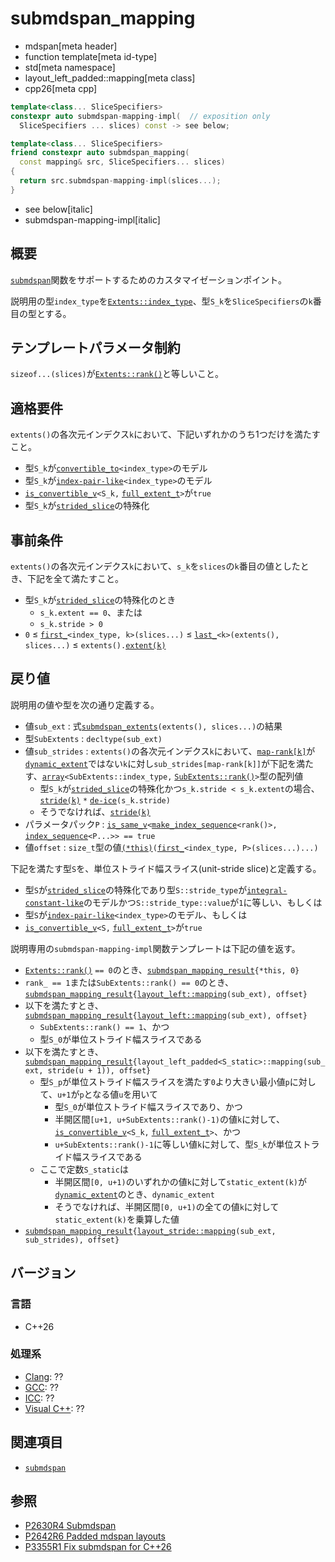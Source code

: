 # submdspan_mapping
* mdspan[meta header]
* function template[meta id-type]
* std[meta namespace]
* layout_left_padded::mapping[meta class]
* cpp26[meta cpp]

```cpp
template<class... SliceSpecifiers>
constexpr auto submdspan-mapping-impl(  // exposition only
  SliceSpecifiers ... slices) const -> see below;

template<class... SliceSpecifiers>
friend constexpr auto submdspan_mapping(
  const mapping& src, SliceSpecifiers... slices)
{
  return src.submdspan-mapping-impl(slices...);
}
```
* see below[italic]
* submdspan-mapping-impl[italic]

## 概要
[`submdspan`](../../submdspan.md)関数をサポートするためのカスタマイゼーションポイント。

説明用の型`index_type`を[`Extents::index_type`](../../extents.md)、型`S_k`を`SliceSpecifiers`の`k`番目の型とする。


## テンプレートパラメータ制約
`sizeof...(slices)`が[`Extents::rank()`](../../extents/rank.md)と等しいこと。


## 適格要件
`extents()`の各次元インデクス`k`において、下記いずれかのうち1つだけを満たすこと。

- 型`S_k`が[`convertible_to`](/reference/concepts/convertible_to.md)`<index_type>`のモデル
- 型`S_k`が[`index-pair-like`](../../index-pair-like.md)`<index_type>`のモデル
- [`is_convertible_v`](/reference/type_traits/is_convertible.md)`<S_k,` [`full_extent_t`](../../full_extent_t.md)`>`が`true`
- 型`S_k`が[`strided_slice`](../../strided_slice.md)の特殊化


## 事前条件
`extents()`の各次元インデクス`k`において、`s_k`を`slices`の`k`番目の値としたとき、下記を全て満たすこと。

- 型`S_k`が[`strided_slice`](../../strided_slice.md)の特殊化のとき
    - `s_k.extent == 0`、または
    - `s_k.stride > 0`
- `0` ≤ [`first_`](../../first_.md)`<index_type, k>(slices...)` ≤ [`last_`](../../last_.md)`<k>(extents(), slices...)` ≤ `extents().`[`extent(k)`](../../extents/extent.md)


## 戻り値
説明用の値や型を次の通り定義する。

- 値`sub_ext` : 式[`submdspan_extents`](../../submdspan_extents.md)`(extents(), slices...)`の結果
- 型`SubExtents` : `decltype(sub_ext)`
- 値`sub_strides` : `extents()`の各次元インデクス`k`において、[`map-rank[k]`](../../submdspan_extents.md)が[`dynamic_extent`](/reference/span/dynamic_extent.md)ではない`k`に対し`sub_strides[map-rank[k]]`が下記を満たす、[`array`](/reference/array/array.md)`<SubExtents::index_type,` [`SubExtents::rank()`](../../extents/rank.md)`>`型の配列値
    - 型`S_k`が[`strided_slice`](../../strided_slice.md)の特殊化かつ`s_k.stride < s_k.extent`の場合、[`stride(k)`](stride.md) `*` [`de-ice`](../../de-ice.md)`(s_k.stride)`
    - そうでなければ、[`stride(k)`](stride.md)
- パラメータパック`P` : [`is_same_v`](/reference/type_traits/is_same.md)`<`[`make_index_sequence`](/reference/utility/make_index_sequence.md)`<rank()>,` [`index_sequence`](/reference/utility/index_sequence.md)`<P...>> == true`
- 値`offset` : `size_t`型の値[`(*this)`](op_call.md)`(`[`first_`](../../first_.md)`<index_type, P>(slices...)...)`

下記を満たす型`S`を、単位ストライド幅スライス(unit-stride slice)と定義する。

- 型`S`が[`strided_slice`](../../strided_slice.md)の特殊化であり型`S::stride_type`が[`integral-constant-like`](/reference/span/integral-constant-like.md)のモデルかつ`S::stride_type::value`が`1`に等しい、もしくは
- 型`S`が[`index-pair-like`](../../index-pair-like.md)`<index_type>`のモデル、もしくは
- [`is_convertible_v`](/reference/type_traits/is_convertible.md)`<S,` [`full_extent_t`](../../full_extent_t.md)`>`が`true`

説明専用の`submdspan-mapping-impl`関数テンプレートは下記の値を返す。

- [`Extents::rank()`](../../extents/rank.md) `== 0`のとき、[`submdspan_mapping_result`](../../submdspan_mapping_result.md)`{*this, 0}`
- `rank_ == 1`または`SubExtents::rank() == 0`のとき、[`submdspan_mapping_result`](../../submdspan_mapping_result.md)`{`[`layout_left::mapping`](../../layout_left.md)`(sub_ext), offset}`
- 以下を満たすとき、[`submdspan_mapping_result`](../../submdspan_mapping_result.md)`{`[`layout_left::mapping`](../../layout_left.md)`(sub_ext), offset}`
    - `SubExtents::rank() == 1`、かつ
    - 型`S_0`が単位ストライド幅スライスである
- 以下を満たすとき、[`submdspan_mapping_result`](../../submdspan_mapping_result.md)`{layout_left_padded<S_static>::mapping(sub_ext, stride(u + 1)), offset}`
    - 型`S_p`が単位ストライド幅スライスを満たす`0`より大きい最小値`p`に対して、`u+1`が`p`となる値`u`を用いて
        - 型`S_0`が単位ストライド幅スライスであり、かつ
        - 半開区間`[u+1, u+SubExtents::rank()-1)`の値`k`に対して、[`is_convertible_v`](/reference/type_traits/is_convertible.md)`<S_k,` [`full_extent_t`](../../full_extent_t.md)`>`、かつ
        - `u+SubExtents::rank()-1`に等しい値`k`に対して、型`S_k`が単位ストライド幅スライスである
    - ここで定数`S_static`は
        - 半開区間`[0, u+1)`のいずれかの値`k`に対して`static_extent(k)`が[`dynamic_extent`](/reference/span/dynamic_extent.md)のとき、`dynamic_extent`
        - そうでなければ、半開区間`[0, u+1)`の全ての値`k`に対して`static_extent(k)`を乗算した値
- [`submdspan_mapping_result`](../../submdspan_mapping_result.md)`{`[`layout_stride::mapping`](../../layout_stride.md)`(sub_ext, sub_strides), offset}`


## バージョン
### 言語
- C++26

### 処理系
- [Clang](/implementation.md#clang): ??
- [GCC](/implementation.md#gcc): ??
- [ICC](/implementation.md#icc): ??
- [Visual C++](/implementation.md#visual_cpp): ??


## 関連項目
- [`submdspan`](../../submdspan.md)


## 参照
- [P2630R4 Submdspan](https://open-std.org/jtc1/sc22/wg21/docs/papers/2023/p2630r4.html)
- [P2642R6 Padded mdspan layouts](https://www.open-std.org/jtc1/sc22/wg21/docs/papers/2024/p2642r6.pdf)
- [P3355R1 Fix submdspan for C++26](https://www.open-std.org/jtc1/sc22/wg21/docs/papers/2024/p3355r1.html)
